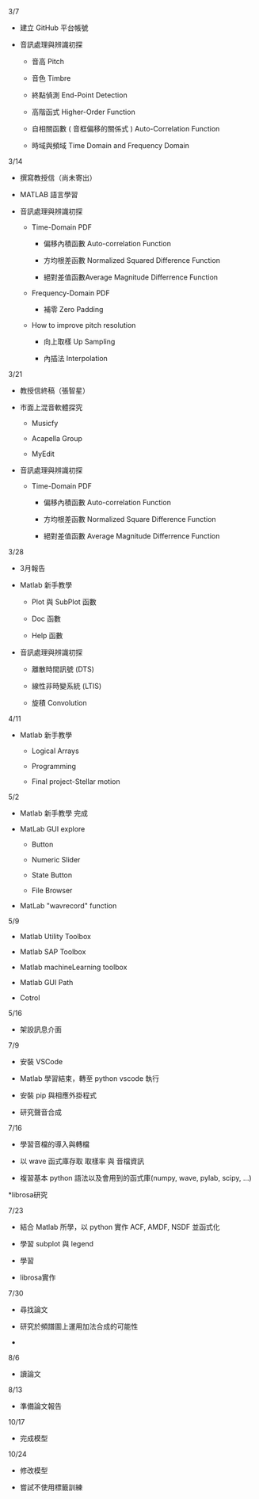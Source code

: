 3/7

* 建立 GitHub 平台帳號

* 音訊處理與辨識初探

    * 音高 Pitch
    
    * 音色 Timbre
    
    * 終點偵測 End-Point Detection
    
    * 高階函式 Higher-Order Function
    
    * 自相關函數 ( 音框偏移的關係式 ) Auto-Correlation Function

    * 時域與頻域 Time Domain and Frequency Domain


3/14

* 撰寫教授信（尚未寄出）

* MATLAB 語言學習

* 音訊處理與辨識初探

    * Time-Domain PDF

        * 偏移內積函數 Auto-correlation Function
        
        * 方均根差函數 Normalized Squared Difference Function
        
        * 絕對差值函數Average Magnitude Differrence Function

    * Frequency-Domain PDF

        * 補零 Zero Padding

    * How to improve pitch resolution

        * 向上取樣 Up Sampling
        
        * 內插法 Interpolation

3/21

* 教授信終稿（張智星）

* 市面上混音軟體探究

    * Musicfy

    * Acapella Group

    * MyEdit

* 音訊處理與辨識初探

    * Time-Domain PDF

        * 偏移內積函數 Auto-correlation Function
        
        * 方均根差函數 Normalized Square Difference Function
        
        * 絕對差值函數 Average Magnitude Differrence Function

3/28

* 3月報告

* Matlab 新手教學

    * Plot 與 SubPlot 函數

    * Doc 函數

    * Help 函數

* 音訊處理與辨識初探

    * 離散時間訊號 (DTS)

    * 線性非時變系統 (LTIS)

    * 旋積 Convolution

4/11

* Matlab 新手教學

    * Logical Arrays

    * Programming

    * Final project-Stellar motion


5/2

* Matlab 新手教學 完成

* MatLab GUI explore

    * Button
    
    * Numeric Slider

    * State Button

    * File Browser

* MatLab "wavrecord" function

5/9

* Matlab Utility Toolbox

* Matlab SAP Toolbox

* Matlab machineLearning toolbox

* Matlab GUI Path

* Cotrol

5/16

* 架設訊息介面

7/9

* 安裝 VSCode

* Matlab 學習結束，轉至 python vscode 執行

* 安裝 pip 與相應外掛程式

* 研究聲音合成

7/16

* 學習音檔的導入與轉檔

* 以 wave 函式庫存取 取樣率 與 音檔資訊

* 複習基本 python 語法以及會用到的函式庫(numpy, wave, pylab, scipy, ...)

*librosa研究

7/23

* 結合 Matlab 所學，以 python 實作 ACF, AMDF, NSDF 並函式化

* 學習 subplot 與 legend

* 學習

* librosa實作

7/30

* 尋找論文

* 研究於頻譜圖上運用加法合成的可能性

* 

8/6

* 讀論文

8/13

* 準備論文報告

10/17

* 完成模型

10/24

* 修改模型

* 嘗試不使用標籤訓練
